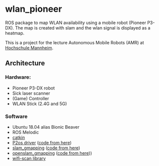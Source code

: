 # wlan_pioneer
ROS package to map WLAN availability using a mobile robot (Pioneer P3-DX). The map is created with slam and the wlan signal is displayed as a heatmap.

This is a project for the lecture Autonomous Mobile Robots (AMR) at [Hochschule Mannheim](https://www.hs-mannheim.de/).


## Architecture
### Hardware:
 - Pioneer P3-DX robot
 - Sick laser scanner
 - (Game) Controller
 - WLAN Stick (2.4G and 5G)
 
 ### Software
 - Ubuntu 18.04 alias Bionic Beaver
 - ROS Melodic
 - [catkin](http://wiki.ros.org/catkin)
 - [P2os driver](http://wiki.ros.org/p2os-purdue) ([code from here](https://github.com/allenh1/p2os))
 - [slam_gmapping](http://wiki.ros.org/slam_gmapping) ([code from here](https://github.com/ros-perception/slam_gmapping))
 - [openslam_gmapping](http://wiki.ros.org/openslam_gmapping) ([code from here](https://github.com/ros-perception/openslam_gmapping)))
 - [wifi-scan library](https://github.com/bmegli/wifi-scan)
